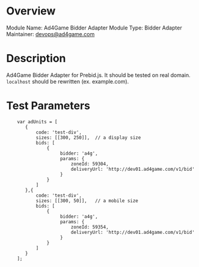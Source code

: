 # Overview

Module Name: Ad4Game Bidder Adapter
Module Type: Bidder Adapter
Maintainer: devops@ad4game.com

# Description

Ad4Game Bidder Adapter for Prebid.js. It should be tested on real domain. `localhost` should be rewritten (ex. example.com).    

# Test Parameters
```
    var adUnits = [
       {
           code: 'test-div',
           sizes: [[300, 250]],  // a display size
           bids: [
               {
                    bidder: 'a4g',
                    params: {
                        zoneId: 59304,
                        deliveryUrl: 'http://dev01.ad4game.com/v1/bid'
                    }
               }
           ]
       },{
           code: 'test-div',
           sizes: [[300, 50]],   // a mobile size
           bids: [
               {
                    bidder: 'a4g',
                    params: {
                        zoneId: 59354,
                        deliveryUrl: 'http://dev01.ad4game.com/v1/bid'
                    }
               }
           ]
       }
    ];
```
